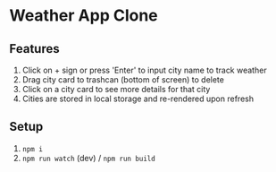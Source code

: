 # Weather App Clone

## Features

1. Click on + sign or press 'Enter' to input city name to track weather
2. Drag city card to trashcan (bottom of screen) to delete
3. Click on a city card to see more details for that city
4. Cities are stored in local storage and re-rendered upon refresh

## Setup

1. `npm i`
2. `npm run watch` (dev) / `npm run build`
